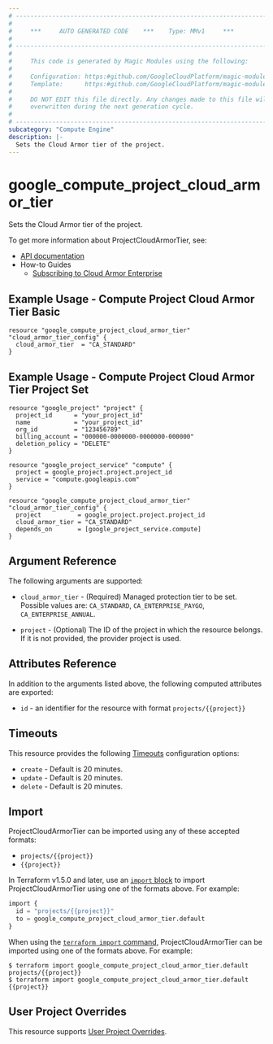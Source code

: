 ```yaml
---
# ----------------------------------------------------------------------------
#
#     ***     AUTO GENERATED CODE    ***    Type: MMv1     ***
#
# ----------------------------------------------------------------------------
#
#     This code is generated by Magic Modules using the following:
#
#     Configuration: https:#github.com/GoogleCloudPlatform/magic-modules/tree/main/mmv1/products/compute/ProjectCloudArmorTier.yaml
#     Template:      https:#github.com/GoogleCloudPlatform/magic-modules/tree/main/mmv1/templates/terraform/resource.html.markdown.tmpl
#
#     DO NOT EDIT this file directly. Any changes made to this file will be
#     overwritten during the next generation cycle.
#
# ----------------------------------------------------------------------------
subcategory: "Compute Engine"
description: |-
  Sets the Cloud Armor tier of the project.
---
```


# google_compute_project_cloud_armor_tier

Sets the Cloud Armor tier of the project.


To get more information about ProjectCloudArmorTier, see:

* [API documentation](https://cloud.google.com/compute/docs/reference/rest/v1/projects/setCloudArmorTier)
* How-to Guides
    * [Subscribing to Cloud Armor Enterprise](https://cloud.google.com/armor/docs/managed-protection-overview#subscribing_to_plus)

## Example Usage - Compute Project Cloud Armor Tier Basic


```hcl
resource "google_compute_project_cloud_armor_tier" "cloud_armor_tier_config" {
  cloud_armor_tier  = "CA_STANDARD"
}
```
## Example Usage - Compute Project Cloud Armor Tier Project Set


```hcl
resource "google_project" "project" {
  project_id      = "your_project_id"
  name            = "your_project_id"
  org_id          = "123456789"
  billing_account = "000000-0000000-0000000-000000"
  deletion_policy = "DELETE"
}

resource "google_project_service" "compute" {
  project = google_project.project.project_id
  service = "compute.googleapis.com"
}

resource "google_compute_project_cloud_armor_tier" "cloud_armor_tier_config" {
  project          = google_project.project.project_id  
  cloud_armor_tier = "CA_STANDARD"
  depends_on       = [google_project_service.compute]
}
```

## Argument Reference

The following arguments are supported:


* `cloud_armor_tier` -
  (Required)
  Managed protection tier to be set.
  Possible values are: `CA_STANDARD`, `CA_ENTERPRISE_PAYGO`, `CA_ENTERPRISE_ANNUAL`.


* `project` - (Optional) The ID of the project in which the resource belongs.
    If it is not provided, the provider project is used.



## Attributes Reference

In addition to the arguments listed above, the following computed attributes are exported:

* `id` - an identifier for the resource with format `projects/{{project}}`


## Timeouts

This resource provides the following
[Timeouts](https://developer.hashicorp.com/terraform/plugin/sdkv2/resources/retries-and-customizable-timeouts) configuration options:

- `create` - Default is 20 minutes.
- `update` - Default is 20 minutes.
- `delete` - Default is 20 minutes.

## Import


ProjectCloudArmorTier can be imported using any of these accepted formats:

* `projects/{{project}}`
* `{{project}}`


In Terraform v1.5.0 and later, use an [`import` block](https://developer.hashicorp.com/terraform/language/import) to import ProjectCloudArmorTier using one of the formats above. For example:

```tf
import {
  id = "projects/{{project}}"
  to = google_compute_project_cloud_armor_tier.default
}
```

When using the [`terraform import` command](https://developer.hashicorp.com/terraform/cli/commands/import), ProjectCloudArmorTier can be imported using one of the formats above. For example:

```
$ terraform import google_compute_project_cloud_armor_tier.default projects/{{project}}
$ terraform import google_compute_project_cloud_armor_tier.default {{project}}
```

## User Project Overrides

This resource supports [User Project Overrides](https://registry.terraform.io/providers/hashicorp/google/latest/docs/guides/provider_reference#user_project_override).
